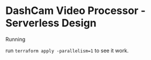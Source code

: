 # DashCam Video Processor - Serverless Design


Running

run `terraform apply -parallelism=1` to see it work.

